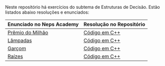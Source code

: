Neste repositório há exercícios do subtema de Estruturas de Decisão. Estão listados abaixo resoluções e enunciados:

| **Enunciado no Neps Academy** | **Resolução no Repositório** |
|-------------------------------|------------------------------|
|[Prêmio do Milhão](https://neps.academy/br/exercise/48)|[Código em C++](https://github.com/AndreotiK/NepsAcademy/blob/main/Programação%20Básica/Estruturas%20de%20Repetição/Códigos/Prêmio%20do%20Milhão.cpp)|
|[Lâmpadas](https://neps.academy/br/exercise/52)|[Código em C++](https://github.com/AndreotiK/NepsAcademy/blob/main/Programação%20Básica/Estruturas%20de%20Repetição/Códigos/Lâmpadas.cpp)|
|[Garçom](https://neps.academy/br/exercise/324)|[Código em C++](https://github.com/AndreotiK/NepsAcademy/blob/main/Programação%20Básica/Estruturas%20de%20Repetição/Códigos/Garçom.cpp)|
|[Raízes](https://neps.academy/br/exercise/1256)|[Código em C++](https://github.com/AndreotiK/NepsAcademy/blob/main/Programação%20Básica/Estruturas%20de%20Repetição/Códigos/Raízes.cpp)|